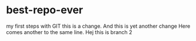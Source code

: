 # best-repo-ever
my first steps with GIT
this is a change. And this is yet another change
Here comes another to the same line. Hej this is branch 2